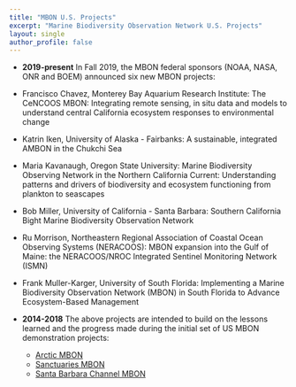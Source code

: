 ```yaml
---
title: "MBON U.S. Projects"
excerpt: "Marine Biodiversity Observation Network U.S. Projects"
layout: single
author_profile: false
---
```


*   **2019-present**
In Fall 2019, the MBON federal sponsors (NOAA, NASA, ONR and BOEM) announced six new MBON projects:

*   Francisco Chavez, Monterey Bay Aquarium Research Institute: The CeNCOOS MBON: Integrating remote sensing, in situ data and models to understand central California ecosystem responses to environmental change
*   Katrin Iken, University of Alaska - Fairbanks: A sustainable, integrated AMBON in the Chukchi Sea
*   Maria Kavanaugh, Oregon State University: Marine Biodiversity Observing Network in the Northern California Current: Understanding patterns and drivers of biodiversity and ecosystem functioning from plankton to seascapes
*   Bob Miller, University of California - Santa Barbara: Southern California Bight Marine Biodiversity Observation Network
*   Ru Morrison, Northeastern Regional Association of Coastal Ocean Observing Systems (NERACOOS): MBON expansion into the Gulf of Maine: the NERACOOS/NROC Integrated Sentinel Monitoring Network (ISMN)
*   Frank Muller-Karger, University of South Florida: Implementing a Marine Biodiversity Observation Network (MBON) in South Florida to Advance Ecosystem-Based Management

*   **2014-2018**
The above projects are intended to build on the lessons learned and the progress made during the initial set of US MBON demonstration projects:
    *   [Arctic MBON](http://ambon-us.org/)
    *   [Sanctuaries MBON](http://sanctuaries.marinebon.org/)
    *   [Santa Barbara Channel MBON](http://sbc.marinebon.org/) 

